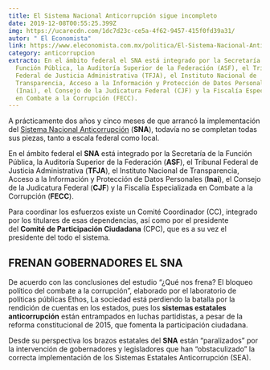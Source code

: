```yaml
---
title: El Sistema Nacional Anticorrupción sigue incompleto
date: 2019-12-08T00:55:25.399Z
img: https://ucarecdn.com/1dc7d23c-ce5a-4f62-9457-415f0fd39a31/
autor: " El Economista"
link: https://www.eleconomista.com.mx/politica/El-Sistema-Nacional-Anticorrupcion-sigue-incompleto-20191207-0004.html
category: anticorrupcion
extracto: En el ámbito federal el SNA está integrado por la Secretaría de la
  Función Pública, la Auditoría Superior de la Federación (ASF), el Tribunal
  Federal de Justicia Administrativa (TFJA), el Instituto Nacional de
  Transparencia, Acceso a la Información y Protección de Datos Personales
  (Inai), el Consejo de la Judicatura Federal (CJF) y la Fiscalía Especializada
  en Combate a la Corrupción (FECC).
---
```

A prácticamente dos años y cinco meses de que arrancó la implementación del [Sistema Nacional Anticorrupción](https://www.eleconomista.com.mx/tags/Sistema_Nacional_Anticorrupcion) (**SNA**), todavía no se completan todas sus piezas, tanto a escala federal como local.

En el ámbito federal el **SNA** está integrado por la Secretaría de la Función Pública, la Auditoría Superior de la Federación (**ASF**), el Tribunal Federal de Justicia Administrativa (**TFJA**), el Instituto Nacional de Transparencia, Acceso a la Información y Protección de Datos Personales (**Inai**), el Consejo de la Judicatura Federal (**CJF**) y la Fiscalía Especializada en Combate a la Corrupción (**FECC**).

Para coordinar los esfuerzos existe un Comité Coordinador (CC), integrado por los titulares de esas dependencias, así como por el presidente del **Comité de Participación Ciudadana** (CPC), que es a su vez el presidente del todo el sistema.

## FRENAN GOBERNADORES EL SNA

De acuerdo con las conclusiones del estudio “¿Qué nos frena? El bloqueo político del combate a la corrupción”, elaborado por el laboratorio de políticas públicas Ethos, La sociedad está perdiendo la batalla por la rendición de cuentas en los estados, pues los **sistemas estatales anticorrupción** están entrampados en luchas partidistas, a pesar de la reforma constitucional de 2015, que fomenta la participación ciudadana.

Desde su perspectiva los brazos estatales del **SNA** están “paralizados” por la intervención de gobernadores y legisladores que han “obstaculizado” la correcta implementación de los Sistemas Estatales Anticorrupción (SEA).